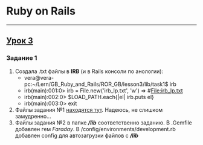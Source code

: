 # Ruby on Rails
***
## [Урок 3]('https://github.com/CeMuPaMuDa/ROR_GB/tree/master/lesson3')
### Задание 1
1. Создала .txt файлы в **IRB** (и в Rails консоли по анологии):
    * vera@vera-pc:~/Lern/GB_Ruby_and_Rails/ROR_GB/lesson3/lib/task1$ irb
    * irb(main):001:0> irb = File.new('irb_lp.txt', 'w')
    => #<File:irb_lp.txt>
    * irb(main):002:0> $LOAD_PATH.each{|el| irb.puts el}
    * irb(main):003:0> exit
2. Файлы задания №1 [находятся тут](https://github.com/CeMuPaMuDa/ROR_GB/tree/master/lesson3/lib/task1). Надеюсь, не слишком замудренно...
3. Файлы задания №2 в папке ***/lib*** соответственно заданию. В .Gemfile добавлен гем *Faraday*. В /сonfig/environments/development.rb добавлен config для автозагрузки файлов с ***/lib*** 

   


